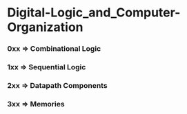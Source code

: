 # Digital-Logic_and_Computer-Organization

### 0xx => Combinational Logic
### 1xx => Sequential Logic
### 2xx => Datapath Components
### 3xx => Memories